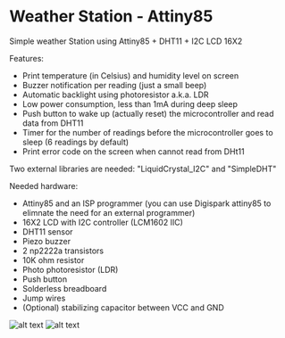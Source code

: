 # Weather Station - Attiny85
Simple weather Station using Attiny85 + DHT11 +  I2C LCD 16X2

Features:
* Print temperature (in Celsius) and humidity level on screen
* Buzzer notification per reading (just a small beep)
* Automatic backlight using photoresistor a.k.a. LDR
* Low power consumption, less than 1mA during deep sleep
* Push button to wake up (actually reset) the microcontroller and read data from DHT11
* Timer for the number of readings before the microcontroller goes to sleep (6 readings by default)
* Print error code on the screen when cannot read from DHt11


Two external libraries are needed: "LiquidCrystal_I2C" and "SimpleDHT"


Needed hardware:
* Attiny85 and an ISP programmer (you can use Digispark attiny85 to elimnate the need for an external programmer)
* 16X2 LCD with I2C controller (LCM1602 IIC)
* DHT11 sensor
* Piezo buzzer
* 2 np2222a transistors
* 10K ohm resistor
* Photo photoresistor (LDR)
* Push button
* Solderless breadboard
* Jump wires
* (Optional) stabilizing capacitor between VCC and GND


![alt text](https://raw.githubusercontent.com/HA4ever37/Weather_Station-Attiny85/master/HDT11_attiny85_bb.png)
![alt text](https://raw.githubusercontent.com/HA4ever37/Weather_Station-Attiny85/master/Weather-Station-Attiny85.jpg)
